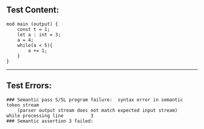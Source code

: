 
Test Content: 
-------------------------
```
mod main (output) {
    const t = 1;
    let a : int = 3;
    a = 4;
    while(a < 5){
        a += 1;
    }
}
```
------------------------

Test Errors:
-------------------------
```
### Semantic pass S/SL program failure:  syntax error in semantic token stream
    (parser output stream does not match expected input stream)
while processing line          3
### Semantic assertion 3 failed: 
```
